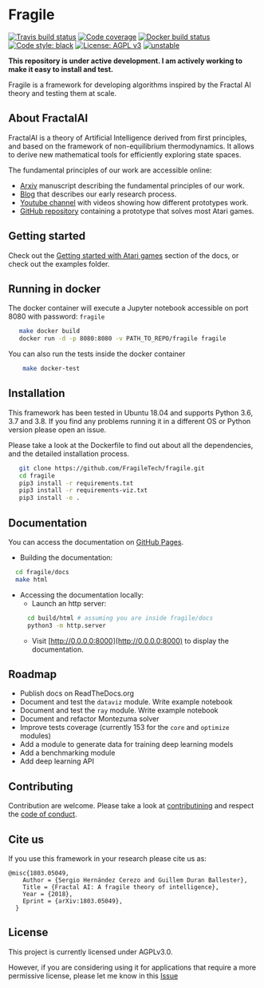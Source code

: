 # Fragile
[![Travis build status](https://travis-ci.com/FragileTech/fragile.svg)](https://travis-ci.com/FragileTech/fragile)
[![Code coverage](https://codecov.io/github/FragileTech/fragile/coverage.svg)](https://codecov.io/github/FragileTech/fragile)
[![Docker build status](https://img.shields.io/docker/build/FragileTech/fragile.svg)](https://hub.docker.com/r/FragileTech/fragile)
[![Code style: black](https://img.shields.io/badge/code%20style-black-000000.svg)](https://github.com/ambv/black)
[![License: AGPL v3](https://img.shields.io/badge/License-AGPL%20v3-blue.svg)](https://www.gnu.org/licenses/agpl-3.0)
[![unstable](http://badges.github.io/stability-badges/dist/unstable.svg)](http://github.com/badges/stability-badges)

**This repository is under active development. I am actively working to make it easy to install and test.**

Fragile is a framework for developing algorithms inspired by the Fractal AI theory and testing them at scale.

## About FractalAI

FractalAI is a theory of Artificial Intelligence derived from first principles, and based on the 
framework of non-equilibrium thermodynamics. It allows to derive new mathematical tools for efficiently
 exploring state spaces.
 
 The fundamental principles of our work are accessible online:

- [Arxiv](https://arxiv.org/abs/1803.05049) manuscript describing the fundamental principles of our work.
- [Blog](http://entropicai.blogspot.com) that describes our early research process.
- [Youtube channel](https://www.youtube.com/user/finaysergio/videos) with videos showing how different prototypes work.
- [GitHub repository](https://github.com/FragileTech/FractalAI) containing a prototype that solves most Atari games.

## Getting started 

Check out the [Getting started with Atari games](https://fragiletech.github.io/fragile/resources/getting_started.html) 
section of the docs, or check out the examples folder.

## Running in docker
The docker container will execute a Jupyter notebook accessible on port 8080 with password: `fragile`

```bash
   make docker build
   docker run -d -p 8080:8080 -v PATH_TO_REPO/fragile fragile 
```

You can also run the tests inside the docker container
```bash
    make docker-test
```

## Installation
This framework has been tested in Ubuntu 18.04 and supports Python 3.6, 3.7 and 3.8. 
If you find any problems running it in a different OS or Python version please open an issue.

Please take a look at the Dockerfile to find out about all the dependencies, and the detailed installation process.

```bash
   git clone https://github.com/FragileTech/fragile.git
   cd fragile
   pip3 install -r requirements.txt
   pip3 install -r requirements-viz.txt
   pip3 install -e .
```

## Documentation

You can access the documentation on [GitHub Pages](https://fragiletech.github.io/fragile/).

* Building the documentation:
    
```bash
  cd fragile/docs
  make html
``` 

* Accessing the documentation locally:
    - Launch an http server:
    ```bash
      cd build/html # assuming you are inside fragile/docs
      python3 -m http.server      
    ```
    - Visit [http://0.0.0.0:8000](http://0.0.0.0:8000) to display the documentation.
    
## Roadmap

- Publish docs on ReadTheDocs.org
- Document and test the `dataviz` module. Write example notebook
- Document and test the `ray` module. Write example notebook
- Document and refactor Montezuma solver
- Improve tests coverage (currently 153 for the `core` and `optimize` modules)
- Add a module to generate data for training deep learning models
- Add a benchmarking module
- Add deep learning API

## Contributing

Contribution are welcome. Please take a look at [contributining](docsrc/markdown/CONTRIBUTING.md) 
and respect the [code of conduct](docsrc/markdown/CODE_OF_CONDUCT.md).
    
## Cite us
If you use this framework in your research please cite us as:

    @misc{1803.05049,
        Author = {Sergio Hernández Cerezo and Guillem Duran Ballester},
        Title = {Fractal AI: A fragile theory of intelligence},
        Year = {2018},
        Eprint = {arXiv:1803.05049},
      }
      
## License

This project is currently licensed under AGPLv3.0. 

However, if you are considering using it for applications that require a more permissive license, 
please let me know in this [Issue](https://github.com/Guillemdb/fragile/issues/5)
